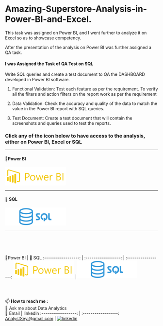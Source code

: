 # Amazing-Superstore-Analysis-in-Power-BI-and-Excel.

This task was assigned on Power BI, and I went further to analyze it on Excel so as to showcase competency.

After the presentation of the analysis on Power BI was further assigned a QA task.

#### I was Assigned the Task of QA Test on SQL

Write SQL queries and create a test document to QA the DASHBOARD developed in Power BI software.

1. Functional Validation: Test each feature as per the requirement. To verify all the filters and action filters on the report work as per the requirement

2. Data Validation: Check the accuracy and quality of the data to match the value in the Power BI report with SQL queries.

3. Test Document: Create a test document that will contain the screenshots and queries used to test the reports.

### Click any of the icon below to have access to the analysis, either on Power BI, Excel or SQL

***
#### 🚀Power BI
[![](Github/j2.png)](https://github.com/AnalystSeyi/Amazing-Superstore-Analysis-Power-BI/)
***

#### 👀 SQL
[![](Github/sql1.png)](https://github.com/AnalystSeyi/SQL-QA-Test-for-Amazing-Superstore)

***

<br><br><br>

  🚀Power BI   |    👀 SQL
:------------------:  | :------------------:  | :------------------:
[![](Github/j2.png)](https://github.com/AnalystSeyi/Amazing-Superstore-Analysis-Power-BI/) |[![](Github/sql1.png)](https://github.com/AnalystSeyi/SQL-QA-Test-for-Amazing-Superstore)


<br><br>

📫 **How to reach me :** <br> 
💬 Ask me about Data Analytics <br>
  📧   Email         |  linkedin
:------------------:  | :------------------:
AnalystSeyi@gmail.com  | [![linkedin](https://img.shields.io/badge/linkedin-0A66C2?style=for-the-badge&logo=linkedin&logoColor=white)](https://www.linkedin.com/in/oluwaseyi-fatuase-16009b161/)
<!---

AnalystSeyi/AnalystSeyi is a ✨ special ✨ repository because its `README.md` (this file) appears on your GitHub profile.
You can click the Preview link to take a look at your changes.
--->



